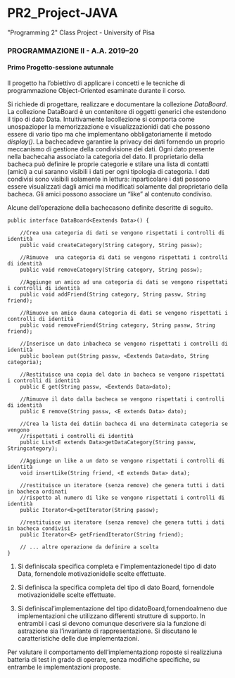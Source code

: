 # PR2_Project-JAVA
"Programming 2" Class Project - University of Pisa

### PROGRAMMAZIONE II - A.A. 2019–20  
#### Primo Progetto-sessione autunnale

Il progetto ha l’obiettivo di applicare i concetti e le tecniche di programmazione Object-Oriented esaminate durante il corso. 

Si richiede di progettare, realizzare e documentare la collezione *DataBoard<E extends Data>*. La collezione DataBoard<E extends  Data> è un  contenitore  di oggetti generici  che  estendono  il  tipo  di  dato  Data. 
Intuitivamente lacollezione si comporta come unospazioper la memorizzazione e visualizzazionidi dati che possono essere di vario tipo  ma che implementano obbligatoriamente il metodo *display()*. 
La bachecadeve garantire la privacy dei dati fornendo un proprio meccanismo di gestione della condivisione dei dati. Ogni dato presente nella bachecaha associato la categoria del dato. 
Il proprietario della bacheca può definire le proprie categorie e stilare una lista di contatti (amici) a cui saranno visibili i dati per ogni tipologia di categoria. 
I dati condivisi sono visibili solamente in lettura: inparticolare i dati possono essere visualizzati dagli amici ma modificati solamente dal proprietario della bacheca. 
Gli amici possono associare un “like” al contenuto condiviso. 

Alcune dell’operazione della bachecasono definite descritte di seguito.

    public interface DataBoard<Eextends Data>() {  
    
        //Crea una categoria di dati se vengono rispettati i controlli di identità  
        public void createCategory(String category, String passw);  
    
        //Rimuove  una categoria di dati se vengono rispettati i controlli di identità
        public void removeCategory(String category, String passw);  
        
        //Aggiunge un amico ad una categoria di dati se vengono rispettati i controlli di identità
        public void addFriend(String category, String passw, String friend);  
        
        //Rimuove un amico dauna categoria di dati se vengono rispettati i controlli di identità
        public void removeFriend(String category, String passw, String friend);  
        
        //Inserisce un dato inbacheca se vengono rispettati i controlli di identità
        public boolean put(String passw, <Eextends Data>dato, String categoria);  
        
        //Restituisce una copia del dato in bacheca se vengono rispettati i controlli di identità
        public E get(String passw, <Eextends Data>dato);  
        
        //Rimuove il dato dalla bacheca se vengono rispettati i controlli di identità
        public E remove(String passw, <E extends Data> dato);  
        
        //Crea la lista dei datiin bacheca di una determinata categoria se vengono  
        //rispettati i controlli di identità
        public List<E extends Data>getDataCategory(String passw, Stringcategory);
        
        //Aggiunge un like a un dato se vengono rispettati i controlli di identità
        void insertLike(String friend, <E extends Data> data);
        
        //restituisce un iteratore (senza remove) che genera tutti i dati in bacheca ordinati  
        //rispetto al numero di like se vengono rispettati i controlli di identità
        public Iterator<E>getIterator(String passw);
        
        //restituisce un iteratore (senza remove) che genera tutti i dati in bacheca condivisi 
        public Iterator<E> getFriendIterator(String friend);
        
        // ... altre operazione da definire a scelta
    }
    
1. Si definiscala specifica completa e l’implementazionedel tipo di dato Data, fornendole motivazionidelle scelte effettuate.

2. Si definisca la specifica completa del tipo di dato Board<E extends Data>, fornendole motivazionidelle scelte effettuate.

3. Si  definiscal’implementazione  del  tipo  didatoBoard<E  extends  Data>,fornendoalmeno due implementazioni  che  utilizzano  differenti  strutture  di  supporto. In  entrambi  i  casi  si devono comunque descrivere sia la funzione di astrazione sia l’invariante di rappresentazione. 
Si discutano le caratteristiche delle due implementazioni.

Per valutare  il  comportamento  dell’implementazionp roposte si realizziuna batteria di test in grado di operare, senza modifiche specifiche, su entrambe le implementazioni proposte.
